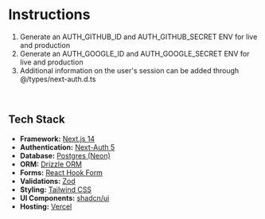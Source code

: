 # Instructions

1. Generate an AUTH_GITHUB_ID and AUTH_GITHUB_SECRET ENV for live and production
2. Generate an AUTH_GOOGLE_ID and AUTH_GOOGLE_SECRET ENV for live and production
3. Additional information on the user's session can be added through @/types/next-auth.d.ts

<br />

## Tech Stack

- **Framework:** [Next.js 14](https://nextjs.org)
- **Authentication:** [Next-Auth 5](https://next-auth.js.org/)
- **Database:** [Postgres (Neon)](https://neon.tech/)
- **ORM:** [Drizzle ORM](https://orm.drizzle.team)
- **Forms:** [React Hook Form](https://react-hook-form.com)
- **Validations:** [Zod](https://zod.dev/)
- **Styling:** [Tailwind CSS](https://tailwindcss.com)
- **UI Components:** [shadcn/ui](https://ui.shadcn.com)
- **Hosting:** [Vercel](https://vercel.com)

<br />
